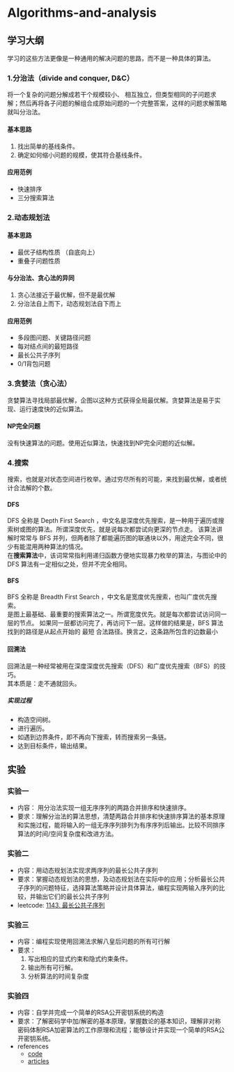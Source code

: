 # Algorithms-and-analysis

## 学习大纲

学习的这些方法更像是一种通用的解决问题的思路，而不是一种具体的算法。

### 1.分治法（divide and conquer, D&C）

将一个复杂的问题分解成若干个规模较小、 相互独立，但类型相同的子问题求解；然后再将各子问题的解组合成原始问题的一个完整答案，这样的问题求解策略就叫分治法。

#### 基本思路

1. 找出简单的基线条件。
2. 确定如何缩小问题的规模，使其符合基线条件。

#### 应用范例

+ 快速排序
+ 三分搜索算法

### 2.动态规划法

#### 基本思路

+ 最优子结构性质 （自底向上）
+ 重叠子问题性质

#### 与分治法、贪心法的异同

1. 贪心法接近于最优解，但不是最优解
2. 分治法自上而下，动态规划法自下而上

#### 应用范例

+ 多段图问题、关键路径问题
+ 每对结点间的最短路径
+ 最长公共子序列
+ 0/1背包问题

### 3.贪婪法（贪心法）

贪婪算法寻找局部最优解，企图以这种方式获得全局最优解。贪婪算法是易于实现、运行速度快的近似算法。

#### NP完全问题

没有快速算法的问题。使用近似算法，快速找到NP完全问题的近似解。

### 4.搜索

搜索，也就是对状态空间进行枚举。通过穷尽所有的可能，来找到最优解，或者统计合法解的个数。

#### DFS

DFS 全称是 Depth First Search ，中文名是深度优先搜索，是一种用于遍历或搜索树或图的算法。所谓深度优先，就是说每次都尝试向更深的节点走。
该算法讲解时常常与 BFS 并列，但两者除了都能遍历图的联通块以外，用途完全不同，很少有能混用两种算法的情况。  
在**搜索算法**中，该词常常指利用递归函数方便地实现暴力枚举的算法，与图论中的 DFS 算法有一定相似之处，但并不完全相同。

#### BFS

BFS 全称是 Breadth First Search ，中文名是宽度优先搜索，也叫广度优先搜索。  
是图上最基础、最重要的搜索算法之一。所谓宽度优先。就是每次都尝试访问同一层的节点。 如果同一层都访问完了，再访问下一层。这样做的结果是，BFS 算法找到的路径是从起点开始的 最短 合法路径。换言之，这条路所包含的边数最小

#### 回溯法

回溯法是一种经常被用在深度深度优先搜索（DFS）和广度优先搜索（BFS）的技巧。  
其本质是：走不通就回头。

##### 实现过程

+ 构造空间树。
+ 进行遍历。
+ 如遇到边界条件，即不再向下搜索，转而搜索另一条链。
+ 达到目标条件，输出结果。

## 实验

### 实验一

+ 内容： 用分治法实现一组无序序列的两路合并排序和快速排序。
+ 要求：理解分治法的算法思想，清楚两路合并排序和快速排序算法的基本原理和实施过程，能将输入的一组无序序列排列为有序序列后输出。比较不同排序算法的时间/空间复杂度和改进方法。

### 实验二

+ 内容：用动态规划法实现求两序列的最长公共子序列
+ 要求：掌握动态规划法的思想，及动态规划法在实际中的应用；分析最长公共子序列的问题特征，选择算法策略并设计具体算法，编程实现两输入序列的比较，并输出它们的最长公共子序列
+ leetcode: [1143. 最长公共子序列](https://leetcode-cn.com/problems/longest-common-subsequence/)

### 实验三

+ 内容：编程实现使用回溯法求解八皇后问题的所有可行解
+ 要求：
  1. 写出相应的显式约束和隐式约束条件。
  2. 输出所有可行解。 
  3. 分析算法的时间复杂度

### 实验四

+ 内容：自学并完成一个简单的RSA公开密钥系统的构造
+ 要求：了解密码学中加/解密的基本原理，掌握数论的基本知识，理解非对称密码体制RSA加密算法的工作原理和流程；能够设计并实现一个简单的RSA公开密钥系统。
+ references
  + [code](https://www.geeksforgeeks.org/rsa-digital-signature-scheme-using-python/)
  + [articles](https://zhuanlan.zhihu.com/p/44185847)